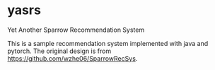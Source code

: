 # yasrs
Yet Another Sparrow Recommendation System

This is a sample recommendation system implemented with java and pytorch.
The original design is from https://github.com/wzhe06/SparrowRecSys.
